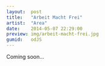 ```yaml
---
layout:  post
title:   "Arbeit Macht Frei"
artist:  "Area"
date:    2014-05-07 22:29:00
preview: img/arbeit-macht-frei.jpg
gumid:   odJS
---
```


Coming soon...
